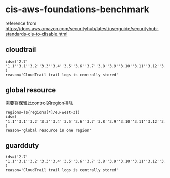 # cis-aws-foundations-benchmark
reference from https://docs.aws.amazon.com/securityhub/latest/userguide/securityhub-standards-cis-to-disable.html
## cloudtrail
```
ids=('2.7'
'1.1''3.1''3.2''3.3''3.4''3.5''3.6''3.7''3.8''3.9''3.10''3.11''3.12''3.13''3.14'
)
reason='CloudTrail trail logs is centrally stored'
```
## global resource
需要将保留此control的region排除
```
regions=(${regions[*]/eu-west-3}) 
ids=(
'1.1''3.1''3.2''3.3''3.4''3.5''3.6''3.7''3.8''3.9''3.10''3.11''3.12''3.13''3.14'
)
reason='global resource in one region'
```
## guardduty
```
ids=('2.7'
'1.1''3.1''3.2''3.3''3.4''3.5''3.6''3.7''3.8''3.9''3.10''3.11''3.12''3.13''3.14'
)
reason='CloudTrail trail logs is centrally stored'
```
